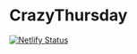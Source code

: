 # CrazyThursday

[![Netlify Status](https://api.netlify.com/api/v1/badges/655cf69a-7c46-41b2-9293-91604885d762/deploy-status)](https://app.netlify.com/sites/curabot/deploys)
